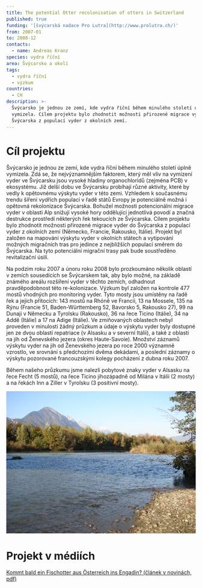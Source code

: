 ```yaml
---
title: The potential Otter recolonisation of otters in Switzerland
published: true
funding: '[švýcarská nadace Pro Lutra](http://www.prolutra.ch/)'
from: 2007-01
to: 2008-12
contacts:
  - name: Andreas Kranz
species: vydra říční
area: Švýcarsko a okolí
tags:
  - vydra říční
  - výzkum
countries:
  - CH
description: >-
  Švýcarsko je jednou ze zemí, kde vydra říční během minulého století úplně
  vymizela. Cílem projektu bylo zhodnotit možnosti přirozené migrace vyder do
  Švýcarska z populací vyder z okolních zemí.
---
```

# Cíl projektu 

Švýcarsko je jednou ze zemí, kde vydra říční během minulého století úplně vymizela. Zdá se, že nejvýznamnějším faktorem, který měl vliv na vymizení vyder ve Švýcarsku jsou vysoké hladiny organochloridů (zejména PCB) v ekosystému. Již delší dobu ve Švýcarsku probíhají různé aktivity, které by vedly k opětovnému výskytu vyder v této zemi. Vzhledem k současnému trendu šíření vydřích populací v řadě států Evropy je potenciálně možná i opětovná rekolonizace Švýcarska. Bohužel možnosti potencionální migrace vyder v oblasti Alp snižují vysoké hory oddělující jednotlivá povodí a značná destrukce prostředí některých řek tekoucích ze Švýcarska. Cílem projektu bylo zhodnotit možnosti přirozené migrace vyder do Švýcarska z populací vyder z okolních zemí (Německo, Francie, Rakousko, Itálie). Projekt byl založen na mapování výskytu vyder v okolních státech a vytipování možných migračních tras pro jedince z nejbližších populací směrem do Švýcarska. Na tyto potenciální migrační trasy pak bude soustředěno revitalizační úsilí.

Na podzim roku 2007 a únoru  roku 2008 bylo prozkoumáno několik oblastí v zemích sousedících se Švýcarskem tak, aby bylo možné, na základě známého areálu rozšíření vyder v těchto zemích, odhadnout
 pravděpodobnost této re-kolonizace.  Výzkum byl založen na kontrole 477 mostů vhodných pro monitoring vyder. Tyto mosty jsou  umístěny na řadě řek a jejich přítocích: 143 mostů na Rhóně ve Francii, 13 na Mossele, 135  na Rýnu (Francie 51, Baden-Württemberg 52, Bavorsko 5, Rakousko 27), 99 na Dunaji v
 Německu a Tyrolsku (Rakousko), 36 na řece Ticino (Itálie), 34 na Addě (Itálie) a 17 na  Adige (Itálie).
 Ve zmiňovaných oblastech nebyl proveden v minulosti žádný průzkum a údaje o výskytu  vyder byly dostupné jen ze dvou oblastí repatriace (v Alsasku a v severní Itálii), a také z  oblasti na jih od Ženevského jezera (okres Haute-Savoie). Množství záznamů výskytu vyder  na jih od Ženevského jezera po roce 2000 významně vzrostlo, ve srovnání s předchozími  dvěma dekádami, a poslední záznamy o výskytu pozorované francouzskými kolegy  pocházení z dubna roku 2007. 

Během našeho průzkumu jsme nalezli pobytové znaky vyder v Alsasku na řece Fecht (5  mostů), na řece Ticino jihozápadně od Milána v Itálii (2 mosty) a na řekách Inn a Ziller v  Tyrolsku (3 positivní mosty).

![](/media/dsc00028.jpg)

# Projekt v médiích

[Kommt bald ein Fischotter aus Österreich ins Engadin? (článek v novinách, pdf)](/media/sudostschweit_dezember2008.pdf)
